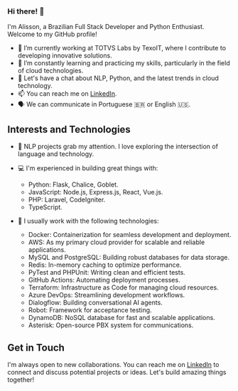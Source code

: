 ### Hi there! 👋

I'm Alisson, a Brazilian Full Stack Developer and Python Enthusiast. Welcome to my GitHub profile!

- 🔭 I’m currently working at TOTVS Labs by TexoIT, where I contribute to developing innovative solutions.
- 🌱 I’m constantly learning and practicing my skills, particularly in the field of cloud technologies.
- 💬 Let's have a chat about NLP, Python, and the latest trends in cloud technology.
- 📫 You can reach me on [LinkedIn](https://www.linkedin.com/in/alisson-pelizaro/).
- 🗣 We can communicate in Portuguese 🇧🇷 or English 🇺🇸.

## Interests and Technologies

- 🤖 NLP projects grab my attention. I love exploring the intersection of language and technology.
- 💻 I'm experienced in building great things with:

    - Python: Flask, Chalice, Goblet.
    - JavaScript: Node.js, Express.js, React, Vue.js.
    - PHP: Laravel, CodeIgniter.
    - TypeScript.
    
- 🧪 I usually work with the following technologies:

    - Docker: Containerization for seamless development and deployment.
    - AWS: As my primary cloud provider for scalable and reliable applications.
    - MySQL and PostgreSQL: Building robust databases for data storage.
    - Redis: In-memory caching to optimize performance.
    - PyTest and PHPUnit: Writing clean and efficient tests.
    - GitHub Actions: Automating deployment processes.
    - Terraform: Infrastructure as Code for managing cloud resources.
    - Azure DevOps: Streamlining development workflows.
    - Dialogflow: Building conversational AI agents.
    - Robot: Framework for acceptance testing.
    - DynamoDB: NoSQL database for fast and scalable applications.
    - Asterisk: Open-source PBX system for communications.

## Get in Touch

I'm always open to new collaborations. You can reach me on [LinkedIn](https://www.linkedin.com/in/alisson-pelizaro) to connect and discuss potential projects or ideas.
Let's build amazing things together!
